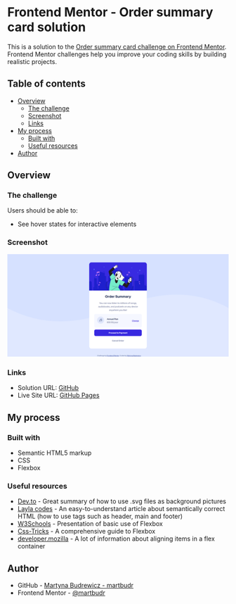 # Frontend Mentor - Order summary card solution

This is a solution to the [Order summary card challenge on Frontend Mentor](https://www.frontendmentor.io/challenges/order-summary-component-QlPmajDUj). Frontend Mentor challenges help you improve your coding skills by building realistic projects. 

## Table of contents

- [Overview](#overview)
  - [The challenge](#the-challenge)
  - [Screenshot](#screenshot)
  - [Links](#links)
- [My process](#my-process)
  - [Built with](#built-with)
  - [Useful resources](#useful-resources)
- [Author](#author)

## Overview

### The challenge

Users should be able to:

- See hover states for interactive elements

### Screenshot

![](./screenshot.png)

### Links

- Solution URL: [GitHub](https://github.com/martbudr/Frontend-Mentor---Order-summary-component)
- Live Site URL: [GitHub Pages](https://martbudr.github.io/Frontend-Mentor---Order-summary-component/)

## My process

### Built with

- Semantic HTML5 markup
- CSS
- Flexbox

### Useful resources

- [Dev.to](https://dev.to/hidaytrahman/add-svgs-with-the-css-background-image-2fda) - Great summary of how to use .svg files as background pictures
- [Layla codes](https://laylacodes.hashnode.dev/what-is-semantic-html) - An easy-to-understand article about semantically correct HTML (how to use tags such as header, main and footer)
- [W3Schools](https://www.w3schools.com/css/css3_flexbox.asp) - Presentation of basic use of Flexbox
- [Css-Tricks](https://css-tricks.com/snippets/css/a-guide-to-flexbox/) - A comprehensive guide to Flexbox
- [developer.mozilla](https://developer.mozilla.org/en-US/docs/Web/CSS/CSS_Flexible_Box_Layout/Aligning_Items_in_a_Flex_Container) - A lot of information about aligning items in a flex container

## Author

- GitHub - [Martyna Budrewicz - martbudr](https://github.com/martbudr)
- Frontend Mentor - [@martbudr](https://www.frontendmentor.io/profile/martbudr)